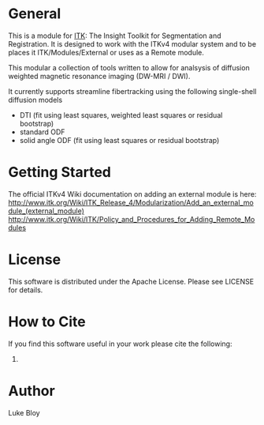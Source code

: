 General
=======

This is a module for [ITK](http://itk.org): The Insight Toolkit for Segmentation and
Registration. It is designed to work with the ITKv4
modular system and  to be places it ITK/Modules/External or uses as a
Remote module.

This modular a collection of tools written to allow for analsysis of diffusion weighted
magnetic resonance imaging (DW-MRI / DWI).

It currently supports streamline fibertracking using the following single-shell diffusion models
* DTI (fit using least squares, weighted least squares or residual bootstrap)
* standard ODF
* solid angle ODF (fit using least squares or residual bootstrap)

Getting Started
===============

The official ITKv4 Wiki documentation on adding an external module is here:
http://www.itk.org/Wiki/ITK_Release_4/Modularization/Add_an_external_module_(external_module)
http://www.itk.org/Wiki/ITK/Policy_and_Procedures_for_Adding_Remote_Modules

License
=======

This software is distributed under the Apache License. Please see
LICENSE for details.

How to Cite
===========

If you find this software useful in your work please cite the following:

1.

Author
======

Luke Bloy
